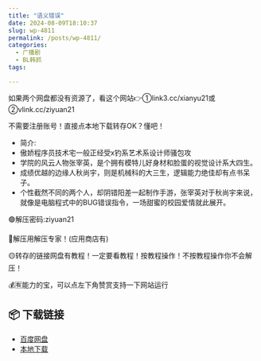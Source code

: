 ```yaml
---
title: "语义错误"
date: 2024-08-09T18:10:37
slug: wp-4811
permalink: /posts/wp-4811/
categories:
  - 广播剧
  - BL韩抓
tags:

---
```


如果两个网盘都没有资源了，看这个网站👉①link3.cc/xianyu21或②vlink.cc/ziyuan21

不需要注册账号！直接点本地下载转存OK？懂吧！

*   简介:
*   傲娇程序员技术宅一般正经受x钓系艺术系设计师骚包攻
*   学院的风云人物张宰英，是个拥有模特儿好身材和脸蛋的视觉设计系大四生。
*   成绩优越的边缘人秋尚宇，则是机械科的大三生，逻辑能力绝佳却有点书呆子。
*   个性截然不同的两个人，却阴错阳差一起制作手游，张宰英对于秋尚宇来说，就像是电脑程式中的BUG错误指令，一场甜蜜的校园爱情就此展开。

🟢解压密码:ziyuan21

🔵解压用解压专家！(应用商店有)

🟡转存的链接网盘有教程！一定要看教程！按教程操作！不按教程操作你不会解压！

💰🈶能力的宝，可以点左下角赞赏支持一下网站运行

## 📦 下载链接
- [百度网盘](https://blziyuan21.com/pay-download/4811?key=82e9a64735&down_id=0)
- [本地下载](https://blziyuan21.com/pay-download/4811?key=82e9a64735&down_id=1)

